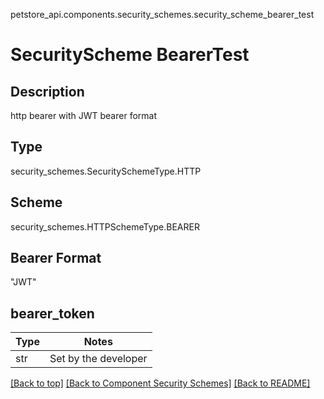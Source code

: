 petstore_api.components.security_schemes.security_scheme_bearer_test
# SecurityScheme BearerTest

## Description
http bearer with JWT bearer format

## Type
security_schemes.SecuritySchemeType.HTTP

## Scheme
security_schemes.HTTPSchemeType.BEARER

## Bearer Format
"JWT"

## bearer_token
Type | Notes
---- | ------
str  | Set by the developer

[[Back to top]](#top) [[Back to Component Security Schemes]](../../../README.md#Component-SecuritySchemes) [[Back to README]](../../../README.md)
